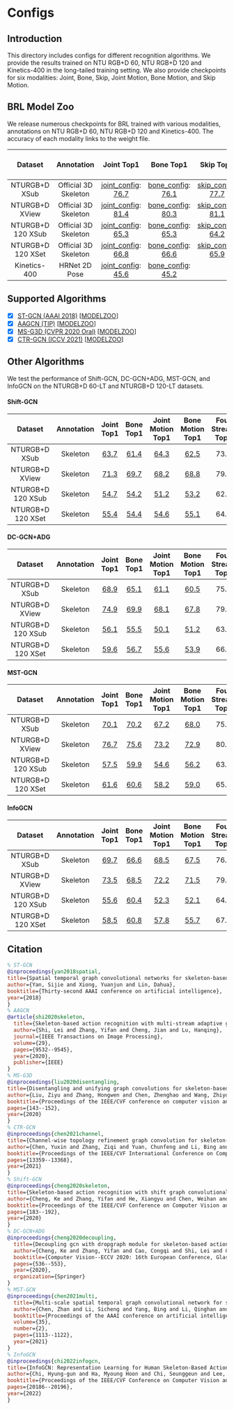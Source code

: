 # Configs

## Introduction

This directory includes configs for different recognition algorithms. We provide the results trained on NTU RGB+D 60, NTU RGB+D 120 and Kinetics-400 in the long-tailed training setting. We also provide checkpoints for six modalities: Joint, Bone, Skip, Joint Motion, Bone Motion, and Skip Motion.

## BRL Model Zoo

We release numerous checkpoints for BRL trained with various modalities, annotations on NTU RGB+D 60, NTU RGB+D 120 and Kinetics-400. The accuracy of each modality links to the weight file.

| Dataset | Annotation | Joint Top1 | Bone Top1 | Skip Top1 | Joint Motion Top1 | Bone Motion Top1 | Skip Motion Top1 | Two Stream Top1 | Four Stream Top1 | Six Stream Top1|
| :---: | :---: | :---: | :---: | :---: | :---: | :---: | :---: | :---: | :---: | :---: |
| NTURGB+D XSub | Official 3D Skeleton | [joint_config](/configs/BRL/ntu60_xsub_LT/j.py): [76.7](https://drive.google.com/drive/folders/1ksC002PtEMxCt8A5l5ftqSN9guBzJxy0?usp=share_link) | [bone_config](/configs/BRL/ntu60_xsub_LT/b.py): [76.1](https://drive.google.com/drive/folders/1ksC002PtEMxCt8A5l5ftqSN9guBzJxy0?usp=share_link) | [skip_config](/configs/BRL/ntu60_xsub_LT/k.py): [77.7](https://drive.google.com/drive/folders/1ksC002PtEMxCt8A5l5ftqSN9guBzJxy0?usp=share_link) | [joint_motion_config](/configs/BRL/ntu60_xsub_LT/jm.py): [75.0](https://drive.google.com/drive/folders/1ksC002PtEMxCt8A5l5ftqSN9guBzJxy0?usp=share_link) | [bone_motion_config](/configs/BRL/ntu60_xsub_LT/bm.py): [72.8](https://drive.google.com/drive/folders/1ksC002PtEMxCt8A5l5ftqSN9guBzJxy0?usp=share_link) | [skip_motion_config](/configs/BRL/ntu60_xsub_LT/km.py): [73.4](https://drive.google.com/drive/folders/1ksC002PtEMxCt8A5l5ftqSN9guBzJxy0?usp=share_link) | 79.6 | 81.0 | 81.8 |
| NTURGB+D XView | Official 3D Skeleton | [joint_config](/configs/BRL/ntu60_xview_LT/j.py): [81.4](https://drive.google.com/drive/folders/1KrtXE1tdJGVJz2ixWpR6Vd7l5qzAf8TV?usp=share_link) | [bone_config](/configs/BRL/ntu60_xview_LT/b.py): [80.3](https://drive.google.com/drive/folders/1KrtXE1tdJGVJz2ixWpR6Vd7l5qzAf8TV?usp=share_link) | [skip_config](/configs/BRL/ntu60_xview_LT/k.py): [81.1](https://drive.google.com/drive/folders/1KrtXE1tdJGVJz2ixWpR6Vd7l5qzAf8TV?usp=share_link) | [joint_motion_config](/configs/BRL/ntu60_xview_LT/jm.py): [78.5](https://drive.google.com/drive/folders/1KrtXE1tdJGVJz2ixWpR6Vd7l5qzAf8TV?usp=share_link) | [bone_motion_config](/configs/BRL/ntu60_xview_LT/bm.py): [76.2](https://drive.google.com/drive/folders/1KrtXE1tdJGVJz2ixWpR6Vd7l5qzAf8TV?usp=share_link) | [skip_motion_config](/configs/BRL/ntu60_xview_LT/km.py): [77.2](https://drive.google.com/drive/folders/1KrtXE1tdJGVJz2ixWpR6Vd7l5qzAf8TV?usp=share_link) | 84.0 | 84.9 | 85.4 |
| NTURGB+D 120 XSub | Official 3D Skeleton | [joint_config](/configs/BRL/ntu120_xsub_LT/j.py): [65.3](https://drive.google.com/drive/folders/1Lgnm_phTSM1fniYHONfzahJBdJZm36IV?usp=share_link) | [bone_config](/configs/BRL/ntu120_xsub_LT/b.py): [65.3](https://drive.google.com/drive/folders/1Lgnm_phTSM1fniYHONfzahJBdJZm36IV?usp=share_link) | [skip_config](/configs/BRL/ntu120_xsub_LT/k.py): [64.2](https://drive.google.com/drive/folders/1Lgnm_phTSM1fniYHONfzahJBdJZm36IV?usp=share_link) | [joint_motion_config](/configs/BRL/ntu120_xsub_LT/jm.py): [59.7](https://drive.google.com/drive/folders/1Lgnm_phTSM1fniYHONfzahJBdJZm36IV?usp=share_link) | [bone_motion_config](/configs/BRL/ntu120_xsub_LT/bm.py): [59.8](https://drive.google.com/drive/folders/1Lgnm_phTSM1fniYHONfzahJBdJZm36IV?usp=share_link) | [skip_motion_config](/configs/BRL/ntu120_xsub_LT/km.py): [59.6](https://drive.google.com/drive/folders/1Lgnm_phTSM1fniYHONfzahJBdJZm36IV?usp=share_link) | 68.7 | 69.4 | 69.7 |
| NTURGB+D 120 XSet | Official 3D Skeleton | [joint_config](/configs/BRL/ntu120_xset_LT/j.py): [66.8](https://drive.google.com/drive/folders/1L1mmgp-RtifmXTiWTNBU21e6Q3r7QV4i?usp=share_link) | [bone_config](/configs/BRL/ntu120_xset_LT/b.py): [66.6](https://drive.google.com/drive/folders/1L1mmgp-RtifmXTiWTNBU21e6Q3r7QV4i?usp=share_link) | [skip_config](/configs/BRL/ntu120_xset_LT/k.py): [65.9](https://drive.google.com/drive/folders/1L1mmgp-RtifmXTiWTNBU21e6Q3r7QV4i?usp=share_link) | [joint_motion_config](/configs/BRL/ntu120_xset_LT/jm.py): [63.5](https://drive.google.com/drive/folders/1L1mmgp-RtifmXTiWTNBU21e6Q3r7QV4i?usp=share_link) | [bone_motion_config](/configs/BRL/ntu120_xset_LT/bm.py): [62.2](https://drive.google.com/drive/folders/1L1mmgp-RtifmXTiWTNBU21e6Q3r7QV4i?usp=share_link) | [skip_motion_config](/configs/BRL/ntu120_xset_LT/km.py): [61.6](https://drive.google.com/drive/folders/1L1mmgp-RtifmXTiWTNBU21e6Q3r7QV4i?usp=share_link) | 69.7 | 71.0 | 71.3 |
| Kinetics-400 | HRNet 2D Pose | [joint_config](/configs/BRL/k400/j.py): [45.6](https://drive.google.com/drive/folders/1xIFYdvACmDy2aLr4EvuuVNAsobze0-SY) | [bone_config](/configs/BRL/k400/b.py): [45.2](https://drive.google.com/drive/folders/1xIFYdvACmDy2aLr4EvuuVNAsobze0-SY) |  | [joint_motion_config](/configs/BRL/k400/jm.py): [42.0](https://drive.google.com/drive/folders/1xIFYdvACmDy2aLr4EvuuVNAsobze0-SY) | [bone_motion_config](/configs/BRL/k400/bm.py): [41.2](https://drive.google.com/drive/folders/1xIFYdvACmDy2aLr4EvuuVNAsobze0-SY) |  | 48.1 (1:1) | 48.6 (3:3:1:1) |  |

## Supported Algorithms

- [x] [ST-GCN (AAAI 2018)](https://arxiv.org/abs/1801.07455) [[MODELZOO](/configs/stgcn/README.md)]
- [x] [AAGCN (TIP)](https://arxiv.org/abs/1912.06971) [[MODELZOO](/configs/aagcn/README.md)]
- [x] [MS-G3D (CVPR 2020 Oral)](https://arxiv.org/abs/2003.14111) [[MODELZOO](/configs/msg3d/README.md)]
- [x] [CTR-GCN (ICCV 2021)](https://arxiv.org/abs/2107.12213) [[MODELZOO](/configs/ctrgcn/README.md)]

## Other Algorithms
We test the performance of Shift-GCN, DC-GCN+ADG, MST-GCN, and InfoGCN on the NTURGB+D 60-LT and NTURGB+D 120-LT datasets.

#### Shift-GCN

| Dataset | Annotation | Joint Top1 | Bone Top1 | Joint Motion Top1 | Bone Motion Top1 | Four Stream Top1 |
| :---: | :---: | :---: | :---: | :---: | :---: | :---: |
| NTURGB+D XSub | Skeleton | [63.7](https://drive.google.com/drive/folders/14hV4DHtPhYD872r1FJksNUsJrB80Fy_6?usp=share_link) | [61.4](https://drive.google.com/drive/folders/14hV4DHtPhYD872r1FJksNUsJrB80Fy_6?usp=share_link) | [64.3](https://drive.google.com/drive/folders/14hV4DHtPhYD872r1FJksNUsJrB80Fy_6?usp=share_link) | [62.5](https://drive.google.com/drive/folders/14hV4DHtPhYD872r1FJksNUsJrB80Fy_6?usp=share_link) | 73.6 |
| NTURGB+D XView | Skeleton | [71.3](https://drive.google.com/drive/folders/1wYnlz8qP2OjEOWMbvOHjpHBjik1e-dSE?usp=share_link) | [69.7](https://drive.google.com/drive/folders/1wYnlz8qP2OjEOWMbvOHjpHBjik1e-dSE?usp=share_link) | [68.2](https://drive.google.com/drive/folders/1wYnlz8qP2OjEOWMbvOHjpHBjik1e-dSE?usp=share_link) | [68.8](https://drive.google.com/drive/folders/1wYnlz8qP2OjEOWMbvOHjpHBjik1e-dSE?usp=share_link) | 79.3 |
| NTURGB+D 120 XSub | Skeleton | [54.7](https://drive.google.com/drive/folders/1QJEbT2UKCSCACZ4NRCeGRVMC8AKxkT6Y?usp=share_link) | [54.2](https://drive.google.com/drive/folders/1QJEbT2UKCSCACZ4NRCeGRVMC8AKxkT6Y?usp=share_link) | [51.2](https://drive.google.com/drive/folders/1QJEbT2UKCSCACZ4NRCeGRVMC8AKxkT6Y?usp=share_link) | [53.2](https://drive.google.com/drive/folders/1QJEbT2UKCSCACZ4NRCeGRVMC8AKxkT6Y?usp=share_link) | 62.3 |
| NTURGB+D 120 XSet | Skeleton | [55.4](https://drive.google.com/drive/folders/1AJmbBA5KjaV7FYFrNueQi44UtenD1Rbz?usp=share_link) | [54.4](https://drive.google.com/drive/folders/1AJmbBA5KjaV7FYFrNueQi44UtenD1Rbz?usp=share_link) | [54.6](https://drive.google.com/drive/folders/1AJmbBA5KjaV7FYFrNueQi44UtenD1Rbz?usp=share_link) | [55.1](https://drive.google.com/drive/folders/1AJmbBA5KjaV7FYFrNueQi44UtenD1Rbz?usp=share_link) | 64.5 |

#### DC-GCN+ADG

| Dataset | Annotation | Joint Top1 | Bone Top1 | Joint Motion Top1 | Bone Motion Top1 | Four Stream Top1 |
| :---: | :---: | :---: | :---: | :---: | :---: | :---: |
| NTURGB+D XSub | Skeleton | [68.9](https://drive.google.com/drive/folders/1R5iT9W4WuAsyfmYn3_Yv0XDWGw6gksZe?usp=share_link) | [65.1](https://drive.google.com/drive/folders/1R5iT9W4WuAsyfmYn3_Yv0XDWGw6gksZe?usp=share_link) | [61.1](https://drive.google.com/drive/folders/1R5iT9W4WuAsyfmYn3_Yv0XDWGw6gksZe?usp=share_link) | [60.5](https://drive.google.com/drive/folders/1R5iT9W4WuAsyfmYn3_Yv0XDWGw6gksZe?usp=share_link) | 75.0 |
| NTURGB+D XView | Skeleton | [74.9](https://drive.google.com/drive/folders/1-0rYWegk-b8NzNWloaxJ1OOFOjE1y_eu?usp=share_link) | [69.9](https://drive.google.com/drive/folders/1-0rYWegk-b8NzNWloaxJ1OOFOjE1y_eu?usp=share_link) | [68.1](https://drive.google.com/drive/folders/1-0rYWegk-b8NzNWloaxJ1OOFOjE1y_eu?usp=share_link) | [67.8](https://drive.google.com/drive/folders/1-0rYWegk-b8NzNWloaxJ1OOFOjE1y_eu?usp=share_link) | 79.7 |
| NTURGB+D 120 XSub | Skeleton | [56.1](https://drive.google.com/drive/folders/1n-1ZTGhi2Z0bWZLq-L_pMY5hIOB8yZvu?usp=share_link) | [55.5](https://drive.google.com/drive/folders/1n-1ZTGhi2Z0bWZLq-L_pMY5hIOB8yZvu?usp=share_link) | [50.1](https://drive.google.com/drive/folders/1n-1ZTGhi2Z0bWZLq-L_pMY5hIOB8yZvu?usp=share_link) | [51.2](https://drive.google.com/drive/folders/1n-1ZTGhi2Z0bWZLq-L_pMY5hIOB8yZvu?usp=share_link) | 63.4 |
| NTURGB+D 120 XSet | Skeleton | [59.6](https://drive.google.com/drive/folders/1XJmwA_MMzRUJnlt7tmdKUNK-jrVKxlpc?usp=share_link) | [56.7](https://drive.google.com/drive/folders/1XJmwA_MMzRUJnlt7tmdKUNK-jrVKxlpc?usp=share_link) | [55.6](https://drive.google.com/drive/folders/1XJmwA_MMzRUJnlt7tmdKUNK-jrVKxlpc?usp=share_link) | [53.9](https://drive.google.com/drive/folders/1XJmwA_MMzRUJnlt7tmdKUNK-jrVKxlpc?usp=share_link) | 66.2 |

#### MST-GCN

| Dataset | Annotation | Joint Top1 | Bone Top1 | Joint Motion Top1 | Bone Motion Top1 | Four Stream Top1 |
| :---: | :---: | :---: | :---: | :---: | :---: | :---: |
| NTURGB+D XSub | Skeleton | [70.1](https://drive.google.com/drive/folders/1hsn2dFT9qx7_lAN6NThvjQExhAJIn9IB?usp=share_link) | [70.2](https://drive.google.com/drive/folders/1hsn2dFT9qx7_lAN6NThvjQExhAJIn9IB?usp=share_link) | [67.2](https://drive.google.com/drive/folders/1hsn2dFT9qx7_lAN6NThvjQExhAJIn9IB?usp=share_link) | [68.0](https://drive.google.com/drive/folders/1hsn2dFT9qx7_lAN6NThvjQExhAJIn9IB?usp=share_link) | 75.9 |
| NTURGB+D XView | Skeleton | [76.7](https://drive.google.com/drive/folders/1De0EplTEfB9utITPCoOqdVFCAv-DT4tC?usp=share_link) | [75.6](https://drive.google.com/drive/folders/1De0EplTEfB9utITPCoOqdVFCAv-DT4tC?usp=share_link) | [73.2](https://drive.google.com/drive/folders/1De0EplTEfB9utITPCoOqdVFCAv-DT4tC?usp=share_link) | [72.9](https://drive.google.com/drive/folders/1De0EplTEfB9utITPCoOqdVFCAv-DT4tC?usp=share_link) | 80.3 |
| NTURGB+D 120 XSub | Skeleton | [57.5](https://drive.google.com/drive/folders/1rF6CjboejxfvVDcYObIpaiM3O-_33q45?usp=share_link) | [59.9](https://drive.google.com/drive/folders/1rF6CjboejxfvVDcYObIpaiM3O-_33q45?usp=share_link) | [54.6](https://drive.google.com/drive/folders/1rF6CjboejxfvVDcYObIpaiM3O-_33q45?usp=share_link) | [56.2](https://drive.google.com/drive/folders/1rF6CjboejxfvVDcYObIpaiM3O-_33q45?usp=share_link) | 63.8 |
| NTURGB+D 120 XSet | Skeleton | [61.6](https://drive.google.com/drive/folders/1ISJFkzyrVg1JkGU3Zd4mVV1B3Ztf20Oc?usp=share_link) | [60.6](https://drive.google.com/drive/folders/1ISJFkzyrVg1JkGU3Zd4mVV1B3Ztf20Oc?usp=share_link) | [58.2](https://drive.google.com/drive/folders/1ISJFkzyrVg1JkGU3Zd4mVV1B3Ztf20Oc?usp=share_link) | [59.0](https://drive.google.com/drive/folders/1ISJFkzyrVg1JkGU3Zd4mVV1B3Ztf20Oc?usp=share_link) | 65.9 |

#### InfoGCN

| Dataset | Annotation | Joint Top1 | Bone Top1 | Joint Motion Top1 | Bone Motion Top1 | Four Stream Top1 |
| :---: | :---: | :---: | :---: | :---: | :---: | :---: |
| NTURGB+D XSub | Skeleton | [69.7](https://drive.google.com/drive/folders/1Lj3Xxcsgtu_UcMrCnfaBvXk5vqL9MXR-?usp=share_link) | [66.6](https://drive.google.com/drive/folders/1Lj3Xxcsgtu_UcMrCnfaBvXk5vqL9MXR-?usp=share_link) | [68.5](https://drive.google.com/drive/folders/1Lj3Xxcsgtu_UcMrCnfaBvXk5vqL9MXR-?usp=share_link) | [67.5](https://drive.google.com/drive/folders/1Lj3Xxcsgtu_UcMrCnfaBvXk5vqL9MXR-?usp=share_link) | 76.8 |
| NTURGB+D XView | Skeleton | [73.5](https://drive.google.com/drive/folders/1JSCTcOfym_MDbQ-Mjiq5HWpmL0GiBjyA?usp=share_link) | [68.5](https://drive.google.com/drive/folders/1JSCTcOfym_MDbQ-Mjiq5HWpmL0GiBjyA?usp=share_link) | [72.2](https://drive.google.com/drive/folders/1JSCTcOfym_MDbQ-Mjiq5HWpmL0GiBjyA?usp=share_link) | [71.5](https://drive.google.com/drive/folders/1JSCTcOfym_MDbQ-Mjiq5HWpmL0GiBjyA?usp=share_link) | 79.2 |
| NTURGB+D 120 XSub | Skeleton | [55.6](https://drive.google.com/drive/folders/14JI46wvmRRMcK4dp9DWgYxbbHmfaLuID?usp=share_link) | [60.4](https://drive.google.com/drive/folders/14JI46wvmRRMcK4dp9DWgYxbbHmfaLuID?usp=share_link) | [52.3](https://drive.google.com/drive/folders/14JI46wvmRRMcK4dp9DWgYxbbHmfaLuID?usp=share_link) | [52.1](https://drive.google.com/drive/folders/14JI46wvmRRMcK4dp9DWgYxbbHmfaLuID?usp=share_link) | 64.2 |
| NTURGB+D 120 XSet | Skeleton | [58.5](https://drive.google.com/drive/folders/1w3ZcUTWvlYTvgeHZ7aiIQ6-oqLJXyh8V?usp=share_link) | [60.8](https://drive.google.com/drive/folders/1w3ZcUTWvlYTvgeHZ7aiIQ6-oqLJXyh8V?usp=share_link) | [57.8](https://drive.google.com/drive/folders/1w3ZcUTWvlYTvgeHZ7aiIQ6-oqLJXyh8V?usp=share_link) | [55.7](https://drive.google.com/drive/folders/1w3ZcUTWvlYTvgeHZ7aiIQ6-oqLJXyh8V?usp=share_link) | 67.1 |

## Citation
```BibTeX
% ST-GCN
@inproceedings{yan2018spatial,
title={Spatial temporal graph convolutional networks for skeleton-based action recognition},
author={Yan, Sijie and Xiong, Yuanjun and Lin, Dahua},
booktitle={Thirty-second AAAI conference on artificial intelligence},
year={2018}
}
% AAGCN
@article{shi2020skeleton,
  title={Skeleton-based action recognition with multi-stream adaptive graph convolutional networks},
  author={Shi, Lei and Zhang, Yifan and Cheng, Jian and Lu, Hanqing},
  journal={IEEE Transactions on Image Processing},
  volume={29},
  pages={9532--9545},
  year={2020},
  publisher={IEEE}
}
% MS-G3D
@inproceedings{liu2020disentangling,
title={Disentangling and unifying graph convolutions for skeleton-based action recognition},
author={Liu, Ziyu and Zhang, Hongwen and Chen, Zhenghao and Wang, Zhiyong and Ouyang, Wanli},
booktitle={Proceedings of the IEEE/CVF conference on computer vision and pattern recognition},
pages={143--152},
year={2020}
}
% CTR-GCN
@inproceedings{chen2021channel,
title={Channel-wise topology refinement graph convolution for skeleton-based action recognition},
author={Chen, Yuxin and Zhang, Ziqi and Yuan, Chunfeng and Li, Bing and Deng, Ying and Hu, Weiming},
booktitle={Proceedings of the IEEE/CVF International Conference on Computer Vision},
pages={13359--13368},
year={2021}
}
% Shift-GCN
@inproceedings{cheng2020skeleton,
title={Skeleton-based action recognition with shift graph convolutional network},
author={Cheng, Ke and Zhang, Yifan and He, Xiangyu and Chen, Weihan and Cheng, Jian and Lu, Hanqing},
booktitle={Proceedings of the IEEE/CVF Conference on Computer Vision and Pattern Recognition},
pages={183--192},
year={2020}
}
% DC-GCN+ADG
@inproceedings{cheng2020decoupling,
  title={Decoupling gcn with dropgraph module for skeleton-based action recognition},
  author={Cheng, Ke and Zhang, Yifan and Cao, Congqi and Shi, Lei and Cheng, Jian and Lu, Hanqing},
  booktitle={Computer Vision--ECCV 2020: 16th European Conference, Glasgow, UK, August 23--28, 2020, Proceedings, Part XXIV 16},
  pages={536--553},
  year={2020},
  organization={Springer}
}
% MST-GCN
@inproceedings{chen2021multi,
  title={Multi-scale spatial temporal graph convolutional network for skeleton-based action recognition},
  author={Chen, Zhan and Li, Sicheng and Yang, Bing and Li, Qinghan and Liu, Hong},
  booktitle={Proceedings of the AAAI conference on artificial intelligence},
  volume={35},
  number={2},
  pages={1113--1122},
  year={2021}
}
% InfoGCN
@inproceedings{chi2022infogcn,
title={InfoGCN: Representation Learning for Human Skeleton-Based Action Recognition},
author={Chi, Hyung-gun and Ha, Myoung Hoon and Chi, Seunggeun and Lee, Sang Wan and Huang, Qixing and Ramani, Karthik},
booktitle={Proceedings of the IEEE/CVF Conference on Computer Vision and Pattern Recognition},
pages={20186--20196},
year={2022}
}
```

